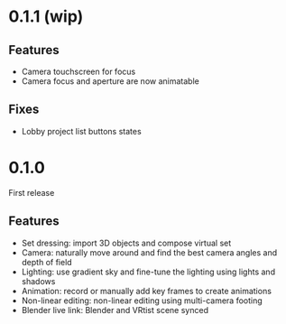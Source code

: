 # 0.1.1 (wip)

## Features

- Camera touchscreen for focus
- Camera focus and aperture are now animatable

## Fixes

- Lobby project list buttons states

# 0.1.0

First release

## Features

- Set dressing: import 3D objects and compose virtual set
- Camera: naturally move around and find the best camera angles and depth of field
- Lighting: use gradient sky and fine-tune the lighting using lights and shadows
- Animation: record or manually add key frames to create animations
- Non-linear editing: non-linear editing using multi-camera footing
- Blender live link: Blender and VRtist scene synced
